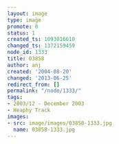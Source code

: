 ```yaml
---
layout: image
type: image
promote: 0
status: 1
created_ts: 1093016610
changed_ts: 1372159459
node_id: 1333
title: 03858
author: anj
created: '2004-08-20'
changed: '2013-06-25'
redirect_from: []
permalink: "/node/1333/"
tags:
- 2003/12 - December 2003
- Heaphy Track
images:
- src: image/images/03858-1333.jpg
  name: 03858-1333.jpg
---
```


